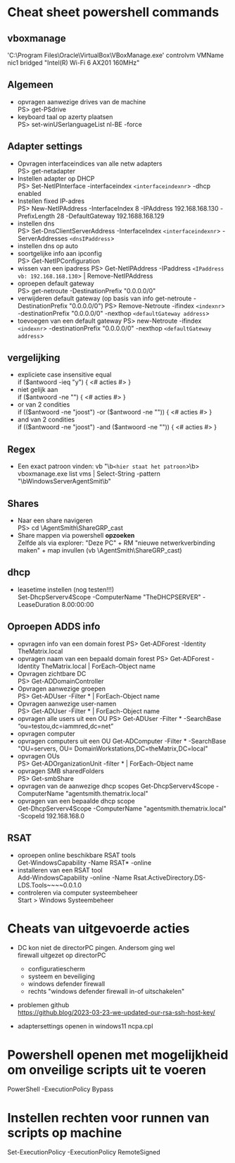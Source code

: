 # Cheat sheet powershell commands

## vboxmanage
'C:\Program Files\Oracle\VirtualBox\VBoxManage.exe' controlvm VMName nic1 bridged "Intel(R) Wi-Fi 6 AX201 160MHz"

## Algemeen
* opvragen aanwezige drives van de machine<br/>
PS> get-PSdrive
* keyboard taal op azerty plaatsen <br/>
PS> set-winUSerlanguageList nl-BE -force

## Adapter settings
* Opvragen interfaceindices van alle netw adapters <br/>
PS> get-netadapter
* Instellen adapter op DHCP <br/>
PS> Set-NetIPInterface -interfaceindex `<interfaceindexnr`> -dhcp enabled
* Instellen fixed IP-adres <br/>
PS> New-NetIPAddress -InterfaceIndex 8 -IPAddress 192.168.168.130 -PrefixLength 28 -DefaultGateway 192.1688.168.129
* instellen dns <br/>
PS> Set-DnsClientServerAddress -InterfaceIndex `<interfaceindexnr`>  -ServerAddresses `<dnsIPaddress`> 
* instellen dns op auto <br/>
* soortgelijke info aan ipconfig <br/>
PS> Get-NetIPConfiguration 
* wissen van een ipadress
PS> Get-NetIPAddress -IPaddress `<IPaddress vb: 192.168.168.130`> | Remove-NetIPAddress 
* oproepen default gateway <br/>
PS> get-netroute -DestinationPrefix "0.0.0.0/0"
* verwijderen default gateway (op basis van info get-netroute -DestinationPrefix "0.0.0.0/0")
PS> Remove-Netroute -ifindex `<indexnr`> -destinationPrefix "0.0.0.0/0" -nexthop `<defaultGateway address`>
* toevoegen van een default gateway
PS> new-Netroute -ifindex `<indexnr`> -destinationPrefix "0.0.0.0/0" -nexthop `<defaultGateway address`>

## vergelijking 
* expliciete case insensitive equal <br/>
if ($antwoord -ieq "y") { <# acties #> }
* niet gelijk aan <br/>
if ($antwoord -ne "") { <# acties #> }
* or van 2 condities<br/>
if (($antwoord -ne "joost") -or ($antwoord -ne "")) { <# acties #> }
* and van 2 condities<br/>
if (($antwoord -ne "joost") -and ($antwoord -ne "")) { <# acties #> }

## Regex
* Een exact patroon vinden: vb "\b`<hier staat het patroon`>\b><br/>
vboxmanage.exe list vms | Select-String -pattern "\bWindowsServerAgentSmit\b"

## Shares
* Naar een share navigeren <br/>
PS> cd \\AgentSmith\ShareGRP_cast
* Share mappen via powershell **opzoeken** <br/>
Zelfde als via explorer: "Deze PC" +  RM "nieuwe netwerkverbinding maken" + map invullen (vb \\AgentSmith\ShareGRP_cast)

## dhcp
* leasetime instellen (nog testen!!!) <br/>
Set-DhcpServerv4Scope -ComputerName "TheDHCPSERVER" -LeaseDuration 8.00:00:00

## Oproepen ADDS info
* opvragen info van een domain forest
PS> Get-ADForest -Identity TheMatrix.local
* opvragen naam van een bepaald domain forest
PS> Get-ADForest -Identity TheMatrix.local | ForEach-Object name
* Opvragen zichtbare DC<br/>
PS> Get-ADDomainController
* Opvragen aanwezige groepen <br/>
PS> Get-ADUser -Filter * | ForEach-Object name
* Opvragen aanwezige user-namen<br/>
PS> Get-ADUser -Filter * | ForEach-Object name
* opvragen alle users uit een OU
PS> Get-ADUser -Filter * -SearchBase “ou=testou,dc=iammred,dc=net”
* opvragen computer
* opvragen computers uit een OU
Get-ADComputer -Filter * -SearchBase "OU=servers, OU= DomainWorkstations,DC=theMatrix,DC=local"
* opvragen OUs<br/>
PS> Get-ADOrganizationUnit -filter * | ForEach-Object name
* opvragen SMB sharedFolders <br/>
PS> Get-smbShare
* opvragen van de aanwezige dhcp scopes
Get-DhcpServerv4Scope -ComputerName "agentsmith.thematrix.local" 
* opvragen van een bepaalde dhcp scope <br/>
Get-DhcpServerv4Scope -ComputerName "agentsmith.thematrix.local" -ScopeId 192.168.168.0

## RSAT
* oproepen online beschikbare RSAT tools <br/>
Get-WindowsCapability -Name RSAT* -online
* installeren van een RSAT tool <br/>
Add-WindowsCapability -online -Name Rsat.ActiveDirectory.DS-LDS.Tools~~~~0.0.1.0
* controleren via computer systeembeheer <br/>
Start > Windows Systeembeheer

# Cheats van uitgevoerde acties
* DC kon niet de directorPC pingen. Andersom ging wel <br/>
firewall uitgezet op directorPC 
    * configuratiescherm
    * systeem en beveiliging
    * windows defender firewall 
    * rechts "windows defender firewall in-of uitschakelen"
* problemen github <br/>
https://github.blog/2023-03-23-we-updated-our-rsa-ssh-host-key/

* adaptersettings openen in windows11
ncpa.cpl

# Powershell openen met mogelijkheid om onveilige scripts uit te voeren

PowerShell -ExecutionPolicy Bypass

# Instellen rechten voor runnen van scripts op machine
Set-ExecutionPolicy -ExecutionPolicy RemoteSigned